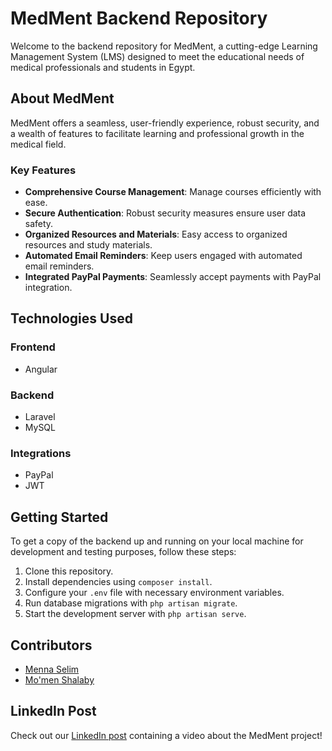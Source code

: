 # MedMent Backend Repository

Welcome to the backend repository for MedMent, a cutting-edge Learning Management System (LMS) designed to meet the educational needs of medical professionals and students in Egypt.

## About MedMent

MedMent offers a seamless, user-friendly experience, robust security, and a wealth of features to facilitate learning and professional growth in the medical field.

### Key Features

- **Comprehensive Course Management**: Manage courses efficiently with ease.
- **Secure Authentication**: Robust security measures ensure user data safety.
- **Organized Resources and Materials**: Easy access to organized resources and study materials.
- **Automated Email Reminders**: Keep users engaged with automated email reminders.
- **Integrated PayPal Payments**: Seamlessly accept payments with PayPal integration.

## Technologies Used

### Frontend

- Angular

### Backend

- Laravel
- MySQL

### Integrations

- PayPal
- JWT

## Getting Started

To get a copy of the backend up and running on your local machine for development and testing purposes, follow these steps:

1. Clone this repository.
2. Install dependencies using `composer install`.
3. Configure your `.env` file with necessary environment variables.
4. Run database migrations with `php artisan migrate`.
5. Start the development server with `php artisan serve`.


## Contributors

- [Menna Selim](https://github.com/mennakhalilselim)
- [Mo'men Shalaby](https://github.com/MomenShalaby)

## LinkedIn Post

Check out our [LinkedIn post](https://www.linkedin.com/posts/mo-men-shalaby_lms-laravel-mysql-activity-7203395024636620801-miPY?utm_source=share&utm_medium=member_desktop) containing a video about the MedMent project!

